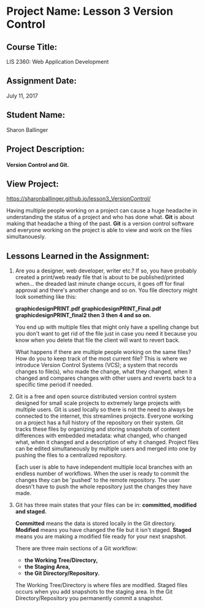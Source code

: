 # Project Name:  Lesson 3 Version Control

## Course Title:
LIS 2360:  Web Application Development

## Assignment Date:  
July 11, 2017

## Student Name:  
Sharon Ballinger

## Project Description:
#### **Version Control** and **Git**.

## View Project:
https://sharonballinger.github.io/lesson3_VersionControl/

Having multiple people working on a project can cause a huge headache in understanding the status of a project and who has done what. **Git** is about making that headache a thing of the past. **Git** is a version control software and everyone working on the project is able to view and work on the files simultanouesly.

## Lessons Learned in the Assignment:
1. Are you a designer, web developer, writer etc.? If so, you have probably created a print/web ready file that is about to be published/printed when... the dreaded last minute change occurs, it goes off for final approval and there's another change and so on. You file directory might look something like this:

    **graphicdesignPRINT.pdf**
    **graphicdesignPRINT_Final.pdf**
    **graphicdesignPRINT_final2 then 3 then 4 and so on.**
    
    You end up with multiple files that might only have a spelling change but you don't want to get rid of the file just in case you need it because you know when you delete that file the client will want to revert back.
    
    What happens if there are multiple people working on the same files? How do you to keep track of the most current file? This is where we introduce Version Control Systems (VCS); a system that records changes to file(s), who made the change, what they changed, when it changed and compares changes with other users and reverts back to a specific time period if needed.

2. Git is a free and open source distributed version control system designed for small scale projects to extremely large projects with multiple users. Git is used locally so there is not the need to always be connected to the internet, this streamlines projects. Everyone working on a project has a full history of the repository on their system. Git tracks these files by organizing and storing snapshots of content differences with embedded metadata: what changed, who changed what, when it changed and a description of why it changed. Project files can be edited simultaneously by multiple users and merged into one by pushing the files to a centralized repository.

    Each user is able to have independent multiple local branches with an endless number of workflows. When the user is ready to commit the changes they can be 'pushed' to the remote repository. The user doesn't have to push the whole repository just the changes they have made.
    
3. Git has three main states that your files can be in: **committed, modified and staged.**

    **Committed** means the data is stored locally in the Git directory. 
    **Modified** means you have changed the file but it isn't staged. 
    **Staged** means you are making a modified file ready for your next snapshot.

    There are three main sections of a Git workflow: 

    * **the Working Tree/Directory,**
    * **the Staging Area,**
    * **the Git Directory/Repository.**
    
    The Working Tree/Directory is where files are modified. Staged files occurs when you add snapshots to the staging area. In the Git Directory/Repository you permanently commit a snapshot.

